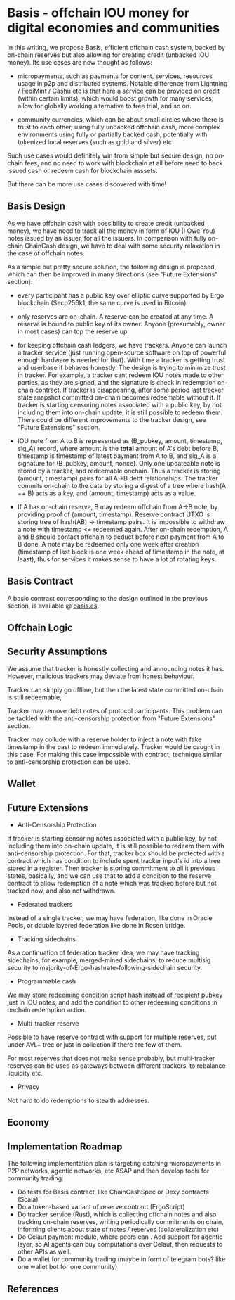 # Basis - offchain IOU money for digital economies and communities

In this writing, we propose Basis, efficient offchain cash system, backed by on-chain reserves but also allowing for 
creating credit (unbacked IOU money). Its use cases are now thought as follows:

* micropayments, such as payments for content, services, resources usage in p2p and distributed systems. Notable 
difference from Lightning / FediMint / Cashu etc is that here a service can be provided on credit (within certain limits),
which would boost growth for many services, allow for globally working alternative to free trial, and so on. 

* community currencies, which can be about small circles where there is trust to each other, using fully unbacked offchain cash,
 more complex environments using fully or partially backed cash, potentially with tokenized local reserves (such as gold and silver) 
 etc

Such use cases would definitely win from simple but secure design, no on-chain fees, and no need to work with blockchain 
at all before need to back issued cash or redeem cash for blockchain asssets. 

But there can be more use cases discovered with time!

## Basis Design

As we have offchain cash with possibility to create credit (unbacked money), we have need to track all the money in form 
of IOU (I Owe You) notes issued by an issuer, for all the issuers. In comparison with fully on-chain ChainCash design,
we have to deal with some security relaxation in the case of offchain notes.

As a simple but pretty secure solution, the following design is proposed, which can then be improved in many directions 
(see "Future Extensions" section):

* every participant has a public key over elliptic curve supported by Ergo blockchain (Secp256k1, the same curve is used
 in Bitcoin)
* only reserves are on-chain. A reserve can be created at any time. A reserve is bound to public key of its owner. 
Anyone (presumably, owner in most cases) can top the reserve up.
* for keeping offchain cash ledgers, we have trackers. Anyone can launch a tracker service (just running open-source
 software on top of powerful enough hardware is needed for that). With time a tracker is getting trust and userbase if 
 behaves honestly. The design is trying to minimize trust in tracker. For example, a tracker cant redeem IOU notes made 
 to other parties, as they are signed, and the signature is check in redemption on-chain contract. If tracker is 
 disappearing, after some period last tracker state snapshot committed on-chain becomes redeemable without it. If tracker
  is starting censoring notes associated with a public key, by not including them into on-chain update, it is still
  possible to redeem them. There could be different improvements to the tracker design, see "Future Extensions" section.
* IOU note from A to B is represented as (B_pubkey, amount, timestamp, sig_A) record, where amount is the **total** amount of
 A's debt before B, timestamp is timestamp of latest payment from A to B, and sig_A is a signature for (B_pubkey, amount, 
 nonce). Only one updateable note is stored by a tracker, and redeemable onchain. Thus a tracker is storing 
 (amount, timestamp) pairs for all A->B debt relationships. The tracker commits on-chain to the data by storing a digest 
 of a tree where hash(A ++ B) acts as a key, and (amount, timestamp) acts as a value. 
 
* If A has on-chain reserve, B may redeem offchain from A->B note, by providing proof of (amount, timestamp). Reserve
 contract UTXO is storing tree of hash(AB) -> timestamp pairs. It is impossible to withdraw a note with timestamp <= 
redeemed again. After on-chain redemption, A and B should contact offchain to deduct before next payment from A to B done. 
A note may be redeemed only one week after creation (timestamp of last block is one week ahead of timestamp in the note,
 at least), thus for services it makes sense to have a lot of rotating keys.

## Basis Contract

A basic contract corresponding to the design outlined in the previous section, is available @ [basis.es](basis.es).

## Offchain Logic

## Security Assumptions

We assume that tracker is honestly collecting and announcing notes it has. However, malicious trackers may deviate from
honest behaviour.

Tracker can simply go offline, but then the latest state committed on-chain is still redeemable,

Tracker may remove debt notes of protocol participants. This problem can be tackled with the anti-censorship protection
from "Future Extensions" section.

Tracker may collude with a reserve holder to inject a note with fake timestamp in the past to redeem immediately. 
Tracker would be caught in this case. For making this case impossible with contract, technique similar to anti-censorship 
protection can be used.

## Wallet

## Future Extensions

* Anti-Censorship Protection

If tracker is starting censoring notes associated with a public key, by not including them into on-chain update, it is still
possible to redeem them with anti-censorship protection. For that, tracker box should be protected with a contract which
has condition to include spent tracker input's id into a tree stored in a register. Then tracker is storing commitment to
all it previous states, basically, and we can use that to add a condition to the reserve contract to allow redemption of 
a note which was tracked before but not tracked now, and also not withdrawn. 

* Federated trackers

Instead of a single tracker, we may have federation, like done in Oracle Pools, or double layered federation like done
in Rosen bridge.

* Tracking sidechains

As a continuation of federation tracker idea, we may have tracking sidechains, for example, merged-mined sidechains, to
reduce multisig security to majority-of-Ergo-hashrate-following-sidechain security.

* Programmable cash

We may store redeeming condition script hash instead of recipient pubkey just in IOU notes, and add the condition to 
other redeeming conditions in onchain redemption action.

* Multi-tracker reserve

Possible to have reserve contract with support for multiple reserves, put under AVL+ tree or just in collection if there
 are few of them.

For most reserves that does not make sense probably, but multi-tracker reserves can be used as gateways between 
different trackers, to rebalance liquidity etc. 

* Privacy 

Not hard to do redemptions to stealth addresses. 

## Economy

## Implementation Roadmap

The following implementation plan is targeting catching micropayments in P2P networks, agentic networks, etc ASAP and then 
develop tools for community trading:

* Do tests for Basis contract, like ChainCashSpec or Dexy contracts (Scala)
* Do a token-based variant of reserve contract (ErgoScript)
* Do tracker service (Rust), which is collecting offchain notes and also tracking on-chain reserves, writing 
periodically commitments on chain, informing clients about state of notes / reserves (collateralization etc)
* Do Celaut payment module, where peers can . Add support for agentic layer, so AI agents can buy computations 
over Celaut, then requests to other APIs as well.
* Do a wallet for community trading (maybe in form of telegram bots? like one wallet bot for one community)


## References

